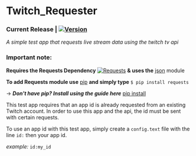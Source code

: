 


# Twitch_Requester
### Current Release | [![Version](https://img.shields.io/badge/Release-v0.1.1-brightgreen.svg)](https://github.com/dMacGit/Twitch_Requester/releases/tag/v0.1.1)

*A simple test app that requests live stream data using the twitch tv api*

### Important note:


**Requires the Requests Dependency** [![Requests](https://img.shields.io/badge/Release-v2.11.1-blue.svg)](https://pypi.python.org/pypi/requests)
**& uses the** [json](https://docs.python.org/2/library/json.html) module

**To add Requests module use** [pip](https://docs.python.org/3/installing/) **and simply type** `$ pip install requests`

-> *__Don't have pip? Install using the guide here__* [pip install](https://packaging.python.org/installing/) 

This test app requires that an app id is already requested from an existing Twitch account.
In order to use this app and the api, the id must be sent with certain requests.

To use an app id with this test app, simply create a `config.text` file with the line `id:` then your app id.

_example:_ `id:my_id`

